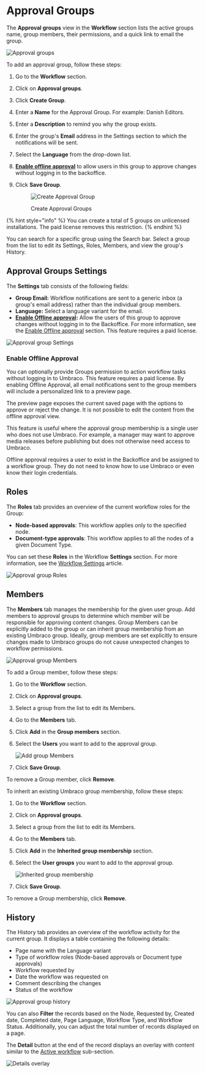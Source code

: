 # Approval Groups

The **Approval groups** view in the **Workflow** section lists the active groups name, group members, their permissions, and a quick link to email the group.

![Approval groups](../images/Approval-groups.png)

To add an approval group, follow these steps:

1. Go to the **Workflow** section.
2. Click on **Approval groups**.
3. Click **Create Group**.
4. Enter a **Name** for the Approval Group. For example: Danish Editors.
5. Enter a **Description** to remind you why the group exists.
6. Enter the group's **Email** address in the Settings section to which the notifications will be sent.
7. Select the **Language** from the drop-down list.
8. [**Enable offline approval**](approval-groups.md#enable-offline-approval) to allow users in this group to approve changes without logging in to the backoffice.
9.  Click **Save Group**.

    <figure><img src="../images/Create-approval-group.png" alt="Create Approval Group"><figcaption><p>Create Approval Groups</p></figcaption></figure>

{% hint style="info" %}
You can create a total of 5 groups on unlicensed installations. The paid license removes this restriction.
{% endhint %}

You can search for a specific group using the Search bar. Select a group from the list to edit its Settings, Roles, Members, and view the group's History.

## Approval Groups Settings

The **Settings** tab consists of the following fields:

* **Group Email:** Workflow notifications are sent to a generic inbox (a group's email address) rather than the individual group members.
* **Language:** Select a language variant for the email.
* [**Enable Offline approval**](approval-groups.md#enable-offline-approval)**:** Allow the users of this group to approve changes without logging in to the Backoffice. For more information, see the [Enable Offline approval](approval-groups.md#enable-offline-approval) section. This feature requires a paid license.

![Approval group Settings](../images/Approval-group-settings.png)

### Enable Offline Approval

You can optionally provide Groups permission to action workflow tasks without logging in to Umbraco. This feature requires a paid license. By enabling Offline Approval, all email notifications sent to the group members will include a personalized link to a preview page.

The preview page exposes the current saved page with the options to approve or reject the change. It is not possible to edit the content from the offline approval view.

This feature is useful where the approval group membership is a single user who does not use Umbraco. For example, a manager may want to approve media releases before publishing but does not otherwise need access to Umbraco.

Offline approval requires a user to exist in the Backoffice and be assigned to a workflow group. They do not need to know how to use Umbraco or even know their login credentials.

## Roles

The **Roles** tab provides an overview of the current workflow roles for the Group:

* **Node-based approvals**: This workflow applies only to the specified node.
* **Document-type approvals**: This workflow applies to all the nodes of a given Document Type.

You can set these **Roles** in the Workflow **Settings** section. For more information, see the [Workflow Settings](workflow-settings.md) article.

![Approval group Roles](../images/approval-groups-role.png)

## Members

The **Members** tab manages the membership for the given user group. Add members to approval groups to determine which member will be responsible for approving content changes. Group Members can be explicitly added to the group or can inherit group membership from an existing Umbraco group. Ideally, group members are set explicitly to ensure changes made to Umbraco groups do not cause unexpected changes to workflow permissions.

![Approval group Members](../images/approval-group-members.png)

To add a Group member, follow these steps:

1. Go to the **Workflow** section.
2. Click on **Approval groups**.
3. Select a group from the list to edit its Members.
4. Go to the **Members** tab.
5. Click **Add** in the **Group members** section.
6.  Select the **Users** you want to add to the approval group.

    ![Add group Members](../images/add-group-member.png)
7. Click **Save Group**.

To remove a Group member, click **Remove**.

To inherit an existing Umbraco group membership, follow these steps:

1. Go to the **Workflow** section.
2. Click on **Approval groups**.
3. Select a group from the list to edit its Members.
4. Go to the **Members** tab.
5. Click **Add** in the **Inherited group membership** section.
6.  Select the **User groups** you want to add to the approval group.

    ![Inherited group membership](../images/Inherited-group-membership.png)
7. Click **Save Group**.

To remove a Group membership, click **Remove**.

## History

The History tab provides an overview of the workflow activity for the current group. It displays a table containing the following details:

* Page name with the Language variant
* Type of workflow roles (Node-based approvals or Document type approvals)
* Workflow requested by
* Date the workflow was requested on
* Comment describing the changes
* Status of the workflow

![Approval group history](../images/approval-group-history.png)

You can also **Filter** the records based on the Node, Requested by, Created date, Completed date, Page Language, Workflow Type, and Workflow Status. Additionally, you can adjust the total number of records displayed on a page.

The **Detail** button at the end of the record displays an overlay with content similar to the [Active workflow](../getting-started/workflow-content-app.md#active-workflow) sub-section.

![Details overlay](../images/details-overlay.png)

